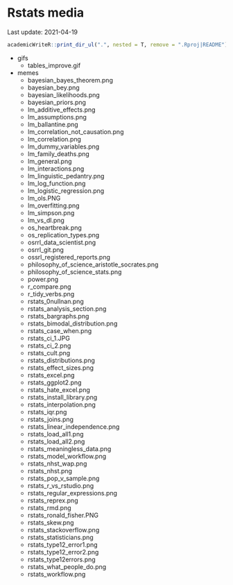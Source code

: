 
# Rstats media

Last update: 2021-04-19

``` r
academicWriteR::print_dir_ul(".", nested = T, remove = ".Rproj|README")
```

-   gifs
    -   tables\_improve.gif
-   memes
    -   bayesian\_bayes\_theorem.png
    -   bayesian\_bey.png
    -   bayesian\_likelihoods.png
    -   bayesian\_priors.png
    -   lm\_additive\_effects.png
    -   lm\_assumptions.png
    -   lm\_ballantine.png
    -   lm\_correlation\_not\_causation.png
    -   lm\_correlation.png
    -   lm\_dummy\_variables.png
    -   lm\_family\_deaths.png
    -   lm\_general.png
    -   lm\_interactions.png
    -   lm\_linguistic\_pedantry.png
    -   lm\_log\_function.png
    -   lm\_logistic\_regression.png
    -   lm\_ols.PNG
    -   lm\_overfitting.png
    -   lm\_simpson.png
    -   lm\_vs\_dl.png
    -   os\_heartbreak.png
    -   os\_replication\_types.png
    -   osrrl\_data\_scientist.png
    -   osrrl\_git.png
    -   ossrl\_registered\_reports.png
    -   philosophy\_of\_science\_aristotle\_socrates.png
    -   philosophy\_of\_science\_stats.png
    -   power.png
    -   r\_compare.png
    -   r\_tidy\_verbs.png
    -   rstats\_0nullnan.png
    -   rstats\_analysis\_section.png
    -   rstats\_bargraphs.png
    -   rstats\_bimodal\_distribution.png
    -   rstats\_case\_when.png
    -   rstats\_ci\_1.JPG
    -   rstats\_ci\_2.png
    -   rstats\_cult.png
    -   rstats\_distributions.png
    -   rstats\_effect\_sizes.png
    -   rstats\_excel.png
    -   rstats\_ggplot2.png
    -   rstats\_hate\_excel.png
    -   rstats\_install\_library.png
    -   rstats\_interpolation.png
    -   rstats\_iqr.png
    -   rstats\_joins.png
    -   rstats\_linear\_independence.png
    -   rstats\_load\_all1.png
    -   rstats\_load\_all2.png
    -   rstats\_meaningless\_data.png
    -   rstats\_model\_workflow.png
    -   rstats\_nhst\_wap.png
    -   rstats\_nhst.png
    -   rstats\_pop\_v\_sample.png
    -   rstats\_r\_vs\_rstudio.png
    -   rstats\_regular\_expressions.png
    -   rstats\_reprex.png
    -   rstats\_rmd.png
    -   rstats\_ronald\_fisher.PNG
    -   rstats\_skew.png
    -   rstats\_stackoverflow.png
    -   rstats\_statisticians.png
    -   rstats\_type12\_error1.png
    -   rstats\_type12\_error2.png
    -   rstats\_type12errors.png
    -   rstats\_what\_people\_do.png
    -   rstats\_workflow.png
